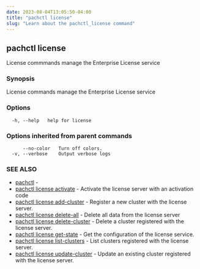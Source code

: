 ```yaml
---
date: 2023-08-04T13:05:50-04:00
title: "pachctl license"
slug: "Learn about the pachctl_license command"
---
```


## pachctl license

License commmands manage the Enterprise License service

### Synopsis

License commands manage the Enterprise License service

### Options

```
  -h, --help   help for license
```

### Options inherited from parent commands

```
      --no-color   Turn off colors.
  -v, --verbose    Output verbose logs
```

### SEE ALSO

* [pachctl](/commands/pachctl/)	 - 
* [pachctl license activate](/commands/pachctl_license_activate/)	 - Activate the license server with an activation code
* [pachctl license add-cluster](/commands/pachctl_license_add-cluster/)	 - Register a new cluster with the license server.
* [pachctl license delete-all](/commands/pachctl_license_delete-all/)	 - Delete all data from the license server
* [pachctl license delete-cluster](/commands/pachctl_license_delete-cluster/)	 - Delete a cluster registered with the license server.
* [pachctl license get-state](/commands/pachctl_license_get-state/)	 - Get the configuration of the license service.
* [pachctl license list-clusters](/commands/pachctl_license_list-clusters/)	 - List clusters registered with the license server.
* [pachctl license update-cluster](/commands/pachctl_license_update-cluster/)	 - Update an existing cluster registered with the license server.

